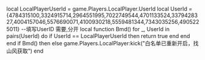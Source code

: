 local LocalPlayerUserId = game.Players.LocalPlayer.UserId
local UserId = {4784315100,3324915714,2964551995,7022749544,4701133524,3379428327,4004157046,5576690071,4100930218,5559481344,7343035256,4905225011} --填写UserID 需要,分开
local function Bmd()
    for _, UserId in pairs(UserId) do
        if UserId == LocalPlayerUserId then
            return true
        end
    end
end
if Bmd() then
else
    game.Players.LocalPlayer:kick("白名单已重新开启，找山风获取")
end

